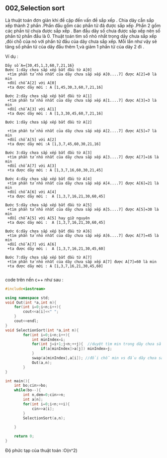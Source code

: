 ## 002,Selection sort

Là thuật toán đơn giản khi đề cập đến vấn đề sắp xếp . Chia dãy cẫn sắp xếp thành 2 phần .Phần đầu gồm các phần tử đã được sắp xếp .Phần 2 gồm các phần tử chưa được sắp xếp . Ban đầu dãy số chưa được sắp xếp  nên số phần tử phần đầu là 0.  Thuật toán tìm số nhỏ nhất trong dãy chưa sắp xếp  ,đỏi chỗ của nó với phần tử đầu của dãy chưa sắp xếp. Mỗi lần như vậy sẽ tăng số phần tử của dãy đầu thêm 1,và giảm 1 phần tử của dãy 2 đi .

 Ví dụ :

```
Dãy số A={30,45,1,3,60,7,21,16}
Bước 1:dãy chưa sắp xếp bắt đầu từ A[0]
 +tìm phần tử nhỏ nhất của dãy chưa sắp xếp A[0....7] được A[2]=0 là min 
 +đổi chỗ A[2] với A[0]
 +ta được dãy mới : A [1,45,30,3,60,7,21,16]
 
Bước 2:dãy chưa sắp xếp bắt đầu từ A[1]
 +tìm phần tử nhỏ nhất của dãy chưa sắp xếp A[1....7] được A[3]=3 là min 
 +đổi chỗ A[3] với A[1]
 +ta được dãy mới : A [1,3,30,45,60,7,21,16]
 
Bước 1:dãy chưa sắp xếp bắt đầu từ A[2]

 +tìm phần tử nhỏ nhất của dãy chưa sắp xếp A[2....7] được A[5]=7 là min 
 +đổi chỗ A[5] với A[2]
 +ta được dãy mới :A [1,3,7,45,60,30,21,16]
 
Bước 3:dãy chưa sắp xếp bắt đầu từ A[3]
 +tìm phần tử nhỏ nhất của dãy chưa sắp xếp A[3....7] được A[7]=16 là min 
 +đổi chỗ A[7] với A[3]
 +ta được dãy mới : A [1,3,7,16,60,30,21,45]
 
Bước 4:dãy chưa sắp xếp bắt đầu từ A[4]
 +tìm phần tử nhỏ nhất của dãy chưa sắp xếp A[4....7] được A[6]=21 là min 
 +đổi chỗ A[6] với A[4]
 +ta được dãy mới :  A [1,3,7,16,21,30,60,45]
 
Bước 5:dãy chưa sắp xếp bắt đầu từ A[5]
 +tìm phần tử nhỏ nhất của dãy chưa sắp xếp A[5....7] được A[5]=30 là min 
 +đổi chỗ A[5] với A[5] hay giữ nguyên 
 +ta được dãy mới :  A [1,3,7,16,21,30,60,45]
 
Bước 6:dãy chưa sắp xếp bắt đầu từ A[6]
 +tìm phần tử nhỏ nhất của dãy chưa sắp xếp A[6....7] được A[7]=45 là min 
 +đổi chỗ A[7] với A[6]
 +ta được dãy mới :  A [1,3,7,16,21,30,45,60]
 
Bước 7:dãy chưa sắp xếp bắt đầu từ A[7]
 +tìm phần tử nhỏ nhất của dãy chưa sắp xếp A[7] được A[7]=60 là min 
 +ta được dãy mới : A [1,3,7,16,21,30,45,60]
 

```

code trên nền c++ như sau :

```c++
#include<iostream>

using namespace std;
void Out(int *a,int n){
	for(int i=0;i<n;i++){
		cout<<a[i]<<" ";
	}
	cout<<endl;
}
void SelectionSort(int *a,int n){
	 	for(int i=0;i<n;i++){
			int minIndex=i;
			for(int j=i+1;j<n;++j){  //duyệt tìm min trong dãy chưa sắp xếp 
				if(a[minIndex]>a[j]) minIndex=j;
			}
			swap(a[minIndex],a[i]); //đổi chỗ min vs đầu dãy chưa sắp xếp
			Out(a,n);
		}
}

int main(){
	int bo;cin>>bo;
	while(bo--){
		int n,dem=0;cin>>n;
		int a[n];
		for(int i=0;i<n;++i){
			cin>>a[i];
		}
		SelectionSort(a,n);	
	
	}

	return 0;
}

```

Độ  phức tạp của thuật toán :O(n^2)